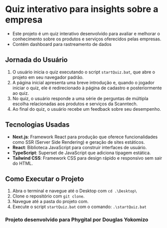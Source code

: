 # Quiz interativo para insights sobre a empresa

- Este projeto é um quiz interativo desenvolvido para avaliar e melhorar o conhecimento sobre os produtos e serviços oferecidos pelas empresas.
- Contém dashboard para rastreamento de dados 

## Jornada do Usuário

1. O usuário inicia o quiz executando o script `startQuiz.bat`, que abre o projeto em seu navegador padrão.
2. A página inicial apresenta uma breve introdução e, quando o jogador iniciar o quiz, ele é redirecionado à página de cadastro e posteriormente ao quiz.
3. No quiz, o usuário responde a uma série de perguntas de múltipla escolha relacionadas aos produtos e serviços da Scanntech.
4. Ao final do quiz, o usuário recebe um feedback sobre seu desempenho.

## Tecnologias Usadas

- **Next.js**: Framework React para produção que oferece funcionalidades como SSR (Server Side Rendering) e geração de sites estáticos.
- **React**: Biblioteca JavaScript para construir interfaces de usuário.
- **TypeScript**: Superset de JavaScript que adiciona tipagem estática.
- **Tailwind CSS**: Framework CSS para design rápido e responsivo sem sair do HTML.

## Como Executar o Projeto

1. Abra o terminal e navegue até o Desktop com `cd .\Desktop\`
2. Clone o repositório com `git clone`.
3. Navegue até a pasta do projeto com.
4. Execute o script `startQuiz.bat` com o comando: `.\startQuiz.bat`


### Projeto desenvolvido para Phygital por Douglas Yokomizo
